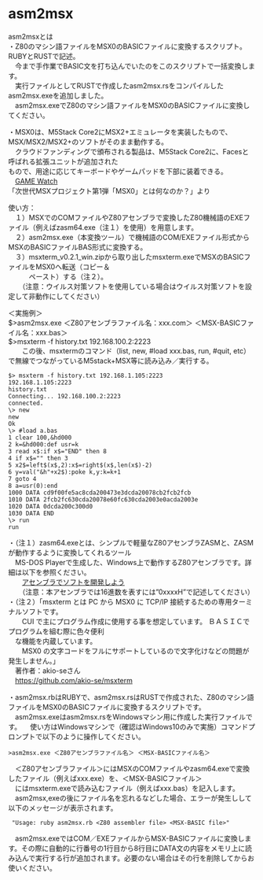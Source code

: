 # asm2msx  
asm2msxとは  
・Z80のマシン語ファイルをMSX0のBASICファイルに変換するスクリプト。RUBYとRUSTで記述。  
　今まで手作業でBASIC文を打ち込んでいたのをこのスクリプトで一括変換します。  
　実行ファイルとしてRUSTで作成したasm2msx.rsをコンパイルしたasm2msx.exeを追加しました。  
　asm2msx.exeでZ80のマシン語ファイルをMSX0のBASICファイルに変換してください。  
 
・MSX0は、M5Stack Core2にMSX2+エミュレータを実装したもので、MSX/MSX2/MSX2+のソフトがそのまま動作する。  
　クラウドファンディングで頒布される製品は、M5Stack Core2に、Facesと呼ばれる拡張ユニットが追加された    
  もので、用途に応じてキーボードやゲームパッドを下部に装着できる。  
  　[GAME Watch](https://game.watch.impress.co.jp/docs/kikaku/1468315.html)   
   「次世代MSXプロジェクト第1弾「MSX0」とは何なのか？」より  
   
使い方：  
　１）MSXでのCOMファイルやZ80アセンブラで変換したZ80機械語のEXEファイル（例えばzasm64.exe（注１）を使用）を用意します。  
　２）asm2msx.exe（本変換ツール）で機械語のCOM/EXEファイル形式からMSXのBASICファイルBAS形式に変換する。  
　３）msxterm_v0.2.1_win.zipから取り出したmsxterm.exeでMSXのBASICファイルをMSX0へ転送（コピー＆  
　　　ペースト）する（注２）。  
　　（注意：ウイルス対策ソフトを使用している場合はウイルス対策ソフトを設定して非動作にしてください）  
  
＜実施例＞  
$>asm2msx.exe ＜Z80アセンブラファイル名：xxx.com＞ ＜MSX-BASICファイル名：xxx.bas＞  
$>msxterm -f history.txt 192.168.100.2:2223  
　　この後、msxtermのコマンド（list, new, #load xxx.bas, run, #quit, etc）で無線でつながっているM5stack+MSX等に読み込み／実行する。  
  
```
$> msxterm -f history.txt 192.168.1.105:2223  
192.168.1.105:2223  
history.txt  
Connecting... 192.168.100.2:2223  
connected.  
\> new  
new  
Ok  
\> #load a.bas  
1 clear 100,&hd000  
2 k=&hd000:def usr=k  
3 read x$:if x$="END" then 8  
4 if x$="" then 3  
5 x2$=left$(x$,2):x$=right$(x$,len(x$)-2)  
6 y=val("&h"+x2$):poke k,y:k=k+1  
7 goto 4  
8 a=usr(0):end  
1000 DATA cd9f00fe5ac8cda200473e3dcda20078cb2fcb2fcb  
1010 DATA 2fcb2fc630cda20078e60fc630cda2003e0acda2003e  
1020 DATA 0dcda200c300d0  
1030 DATA END  
\> run  
run  
```

  
・（注１）zasm64.exeとは、シンプルで軽量なZ80アセンブラZASMと、ZASMが動作するように変換してくれるツール  
　MS-DOS Playerで生成した、Windows上で動作するZ80アセンブラです。詳細は以下を参照ください。  
　　[アセンブラでソフトを開発しよう](https://www.tiny-yarou.com/asmdev/asmdev.html)  
  　　（注意：本アセンブラでは16進数を表すには”0xxxxH”で記述してください）  
・（注２）「msxterm とは PC から MSX0 に TCP/IP 接続するための専用ターミナルソフトです。  
　　CUI で主にプログラム作成に使用する事を想定しています。 ＢＡＳＩＣでプログラムを組む際に色々便利  
  　な機能を内蔵しています。  
　　MSX0 の文字コードをフルにサポートしているので文字化けなどの問題が発生しません。」  
 　著作者：akio-seさん  
 　https://github.com/akio-se/msxterm  
  
・asm2msx.rbはRUBYで、asm2msx.rsはRUSTで作成された、Z80のマシン語ファイルをMSX0のBASICファイルに変換するスクリプトです。
　asm2msx.exeはasm2msx.rsをWindowsマシン用に作成した実行ファイルです。
　使い方はWindowsマシンで（確認はWindows10のみで実施）コマンドプロンプトで以下のように操作してください。  
  
    >asm2msx.exe ＜Z80アセンブラファイル名＞ ＜MSX-BASICファイル名＞　　
  
　＜Z80アセンブラファイル＞にはMSXのCOMファイルやzasm64.exeで変換したファイル（例えばxxx.exe）を、＜MSX-BASICファイル＞  
　にはmsxterm.exeで読み込むファイル（例えばxxx.bas）を記入します。  
　asm2msx,exeの後にファイル名を忘れるなどした場合、エラーが発生しして以下のメッセージが表示されます。  
  
     "Usage: ruby asm2msx.rb <Z80 assembler file> <MSX-BASIC file>"  
  
　asm2msx.exeではCOM／EXEファイルからMSX-BASICファイルに変換します。その際に自動的に行番号の1行目から8行目にDATA文の内容をメモリ上に読み込んで実行する行が追加されます。必要のない場合はその行を削除してからお使いください。  
  
